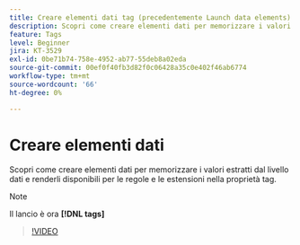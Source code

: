 ```yaml
---
title: Creare elementi dati tag (precedentemente Launch data elements)
description: Scopri come creare elementi dati per memorizzare i valori estratti dal livello dati e renderli disponibili per le regole e le estensioni nella proprietà tag.
feature: Tags
level: Beginner
jira: KT-3529
exl-id: 0be71b74-758e-4952-ab77-55deb8a02eda
source-git-commit: 00ef0f40fb3d82f0c06428a35c0e402f46ab6774
workflow-type: tm+mt
source-wordcount: '66'
ht-degree: 0%

---
```


# Creare elementi dati

Scopri come creare elementi dati per memorizzare i valori estratti dal livello dati e renderli disponibili per le regole e le estensioni nella proprietà tag.

>[!NOTE]
>
> Il lancio è ora **[!DNL tags]**

>[!VIDEO](https://video.tv.adobe.com/v/28733/?learn=on)
